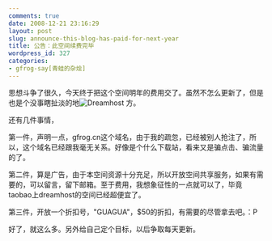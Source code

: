 ```yaml
---
comments: true
date: 2008-12-21 23:16:29
layout: post
slug: announce-this-blog-has-paid-for-next-year
title: 公告：此空间续费完毕
wordpress_id: 327
categories:
- gfrog-say[青蛙的杂烩]
---
```


思想斗争了很久，今天终于把这个空间明年的费用交了。虽然不怎么更新了，但是也是个没事瞎扯淡的地![Dreamhost](https://secure.newdream.net/green5.png) 方。

 

还有几件事情，

 

第一件，声明一点，gfrog.cn这个域名，由于我的疏忽，已经被别人抢注了，所以，这个域名已经跟我毫无关系。好像是个什么下载站，看来又是骗点击、骗流量的了。

 

第二件，算是广告，由于本空间资源十分充足，所以开放空间共享服务，如果有需要的，可以留言，留下邮箱。至于费用，我想象征性的一点就可以了，毕竟taobao上dreamhost的空间已经超便宜了。

 

第三件，开放一个折扣号，"GUAGUA"，$50的折扣，有需要的尽管拿去吧。：P

 

好了，就这么多。另外给自己定个目标，以后争取每天更新。
